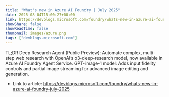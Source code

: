 ```yaml
---
title: "What's new in Azure AI Foundry | July 2025"
date: 2025-08-04T15:00:27+00:00
link: https://devblogs.microsoft.com/foundry/whats-new-in-azure-ai-foundry-july-2025
showShare: false
showReadTime: false
thumbnail: images/azure.png
tags: ["devblogs.microsoft.com"]
---
```

TL;DR Deep Research Agent (Public Preview): Automate complex, multi-step web research with OpenAI’s o3-deep-research model, now available in Azure AI Foundry Agent Service. GPT-image-1 model: Adds input fidelity controls and partial image streaming for advanced image editing and generation.

- Link to article: https://devblogs.microsoft.com/foundry/whats-new-in-azure-ai-foundry-july-2025
